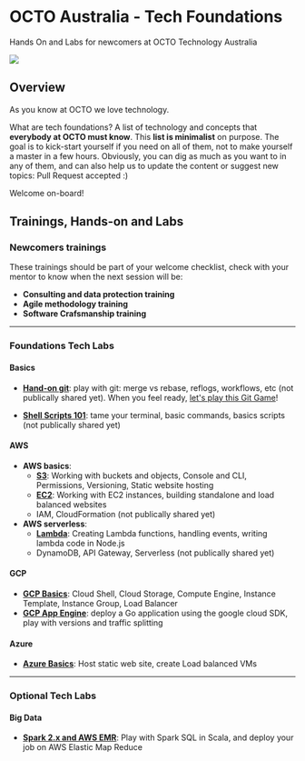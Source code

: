 # OCTO Australia - Tech Foundations
Hands On and Labs for newcomers at OCTO Technology Australia

<img src="./static/foundations.jpg" />

## Overview

As you know at OCTO we love technology.

What are tech foundations? A list of technology and concepts that **everybody at OCTO must know**.
This **list is minimalist** on purpose. The goal is to kick-start yourself if you need on all of them, not to make yourself a master in a few hours.
Obviously, you can dig as much as you want to in any of them, and can also help us to update the content or suggest new topics: Pull Request accepted :)

Welcome on-board!

## Trainings, Hands-on and Labs

### Newcomers trainings

These trainings should be part of your welcome checklist, check with your mentor to know when the next session will be:

- **Consulting and data protection training**
- **Agile methodology training**
- **Software Crafsmanship training**

---

### Foundations Tech Labs

#### Basics
- **[Hand-on git](https://github.com/octo-technology-downunder/git-command-line-lab)**: play with git: merge vs rebase, reflogs, workflows, etc (not  publically shared yet). 
When you feel ready, [let's play this Git Game](https://github.com/git-game/git-game)!

- **[Shell Scripts 101](https://github.com/octo-technology-downunder/command-line-shell-scripts-lab)**: tame your terminal, basic commands, basics scripts (not  publically shared yet)

#### AWS
- **AWS basics**:
    - **[S3](https://github.com/octo-technology-downunder/aws-labs-s3)**: Working with buckets and objects, Console and CLI, Permissions, Versioning, Static website hosting
    - **[EC2](https://github.com/octo-technology-downunder/aws-labs-ec2)**: Working with EC2 instances, building standalone and load balanced websites
    - IAM, CloudFormation (not  publically shared yet)
- **AWS serverless**: 
    - **[Lambda](https://github.com/octo-technology-downunder/aws-labs-lambda)**: Creating Lambda functions, handling events, writing lambda code in Node.js
    - DynamoDB, API Gateway, Serverless (not  publically shared yet)

#### GCP
- **[GCP Basics](https://github.com/octo-technology-downunder/gcp-compute-engine-autoscaling-lab)**: Cloud Shell, Cloud Storage, Compute Engine, Instance Template, Instance Group, Load Balancer
- **[GCP App Engine](https://github.com/octo-technology-downunder/gcp-app-engine-flex-with-go)**: deploy a Go application using the google cloud SDK, play with versions and traffic splitting

#### Azure
- **[Azure Basics](https://github.com/octo-technology-downunder/azure-webstatic-vms-lab)**: Host static web site, create Load balanced VMs

---

### Optional Tech Labs

#### Big Data

- **[Spark 2.x and AWS EMR](https://github.com/ealliaume/spark-sql-kata)**: Play with Spark SQL in Scala, and deploy your job on AWS Elastic Map Reduce


